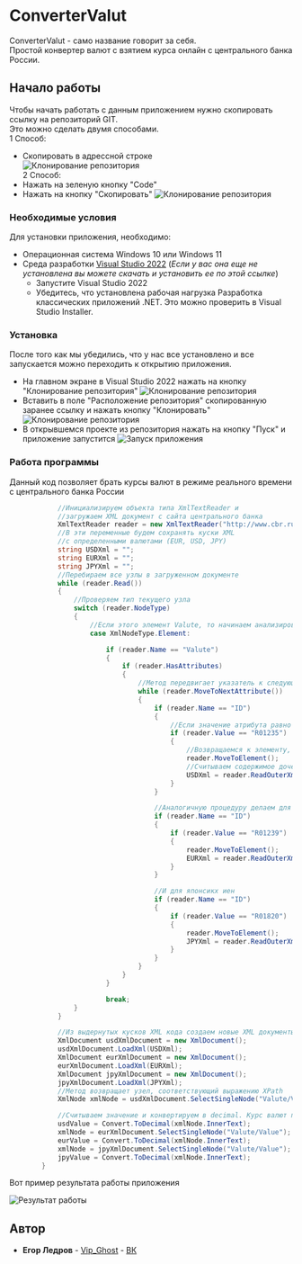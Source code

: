 # ConverterValut

ConverterValut - само название говорит за себя.<br/>Простой конвертер валют с взятием курса онлайн с центрального банка России.

## Начало работы

Чтобы начать работать с данным приложением нужно скопировать ссылку на репозиторий GIT.<br/>
Это можно сделать двумя способами.<br/>
1 Способ:<br/>
* Скопировать в адрессной строке<br/>
![Клонирование репозитория](https://psv4.userapi.com/c235031/u216249055/docs/d34/e88a903c3a59/AdressString.jpg?extra=0ipp3gs8LwB0__WllamdqWQ1FoS3pxUAYwluzQNqb6LoZzsvYaSXR6F7q4qKqwKNuU08ATQrwLcQTQIFi9nb42uz3PGyZ2g23kSO4E_uJPiOO1v3q67pF6UHVG_FUBqtFyv7B1isMVJgYz3VMN1ldfcP)<br/>
2 Способ:<br/>
* Нажать на зеленую кнопку "Code"
* Нажать на кнопку "Скопировать"
![Клонирование репозитория](https://sun9-55.userapi.com/impg/l81t8FPIApiGfN9Ii1OMxCBjCvvqemvEQJOFGw/VN6pR6J0pUw.jpg?size=1045x337&quality=96&sign=d7bf3e231eb1d93ef3a010e65b021d36&type=album)<br/>
### Необходимые условия

Для установки приложения, необходимо:
* Операционная система Windows 10 или Windows 11
* Среда разработки [Visual Studio 2022](https://visualstudio.microsoft.com/ru/vs/) (*Если у вас она еще не установлена вы можете скачать и установить ее по этой ссылке*)
    * Запустите Visual Studio 2022
    * Убедитесь, что установлена рабочая нагрузка Разработка классических приложений .NET. Это можно проверить в Visual Studio Installer.

### Установка

После того как мы убедились, что у нас все установлено и все запускается можно переходить к открытию приложения. 

* На главном экране в Visual Studio 2022 нажать на кнопку "Клонирование репозитория"
![Клонирование репозитория](https://sun9-80.userapi.com/impg/OHm4zKfvat5fDZ9hApRoZsa5KWDeLn1k0IitxA/YyuqmDznxyc.jpg?size=1014x662&quality=96&sign=c259962108b76bc7abf09f39d1ac275c&type=album)<br/>
* Вставить в поле "Расположение репозитория" скопированную заранее ссылку и нажать кнопку "Клонировать"
![Клонирование репозитория](https://sun9-24.userapi.com/impg/3Ad2SeH7WCcRb3Yf5XQGzqU4typDhYDDBBIhng/QJZfCx0iS7M.jpg?size=1009x676&quality=96&sign=ac402578e52467fa137c21c65795e998&type=album)<br/>
* В открывшемся проекте из репозитория нажать на кнопку "Пуск" и приложение запустится
![Запуск приложения](https://sun9-8.userapi.com/impg/ssN5AiVcDSP8O3w7lvQocfS1pZ6uaxCPo_Ir2A/S9W-oWt6DUo.jpg?size=1204x92&quality=96&sign=094c7f0c363624c6c831d0163452dcf9&type=album)<br/>

### Работа программы

Данный код позволяет брать курсы валют в режиме реального времени с центрального банка России

```C#
            //Инициализируем объекта типа XmlTextReader и
            //загружаем XML документ с сайта центрального банка
            XmlTextReader reader = new XmlTextReader("http://www.cbr.ru/scripts/XML_daily.asp");
            //В эти переменные будем сохранять куски XML
            //с определенными валютами (EUR, USD, JPY)
            string USDXml = "";
            string EURXml = "";
            string JPYXml = "";
            //Перебираем все узлы в загруженном документе
            while (reader.Read())
            {
                //Проверяем тип текущего узла
                switch (reader.NodeType)
                {
                    //Если этого элемент Valute, то начинаем анализировать атрибуты
                    case XmlNodeType.Element:

                        if (reader.Name == "Valute")
                        {
                            if (reader.HasAttributes)
                            {
                                //Метод передвигает указатель к следующему атрибуту
                                while (reader.MoveToNextAttribute())
                                {
                                    if (reader.Name == "ID")
                                    {
                                        //Если значение атрибута равно R01235, то перед нами информация о курсе доллара
                                        if (reader.Value == "R01235")
                                        {
                                            //Возвращаемся к элементу, содержащий текущий узел атрибута
                                            reader.MoveToElement();
                                            //Считываем содержимое дочерних узлом
                                            USDXml = reader.ReadOuterXml();
                                        }
                                    }

                                    //Аналогичную процедуру делаем для ЕВРО
                                    if (reader.Name == "ID")
                                    {
                                        if (reader.Value == "R01239")
                                        {
                                            reader.MoveToElement();
                                            EURXml = reader.ReadOuterXml();
                                        }
                                    }

                                    //И для японсикх иен
                                    if (reader.Name == "ID")
                                    {
                                        if (reader.Value == "R01820")
                                        {
                                            reader.MoveToElement();
                                            JPYXml = reader.ReadOuterXml();
                                        }
                                    }
                                }
                            }
                        }

                        break;
                }
            }

            //Из выдернутых кусков XML кода создаем новые XML документы
            XmlDocument usdXmlDocument = new XmlDocument();
            usdXmlDocument.LoadXml(USDXml);
            XmlDocument eurXmlDocument = new XmlDocument();
            eurXmlDocument.LoadXml(EURXml);
            XmlDocument jpyXmlDocument = new XmlDocument();
            jpyXmlDocument.LoadXml(JPYXml);
            //Метод возвращает узел, соответствующий выражению XPath
            XmlNode xmlNode = usdXmlDocument.SelectSingleNode("Valute/Value");

            //Считываем значение и конвертируем в decimal. Курс валют получен
            usdValue = Convert.ToDecimal(xmlNode.InnerText);
            xmlNode = eurXmlDocument.SelectSingleNode("Valute/Value");
            eurValue = Convert.ToDecimal(xmlNode.InnerText);
            xmlNode = jpyXmlDocument.SelectSingleNode("Valute/Value");
            jpyValue = Convert.ToDecimal(xmlNode.InnerText);
        }
```
Вот пример результата работы приложения

![Результат работы](https://sun9-49.userapi.com/impg/PQ98exxUBtTk7bgn8LqPpTclJPqD-ToHY_B3Gg/sZOunJRZZo0.jpg?size=785x409&quality=96&sign=ce549d4a19a3e02aa3261f5c86ff54a8&type=album)<br/>

## Автор

* **Егор Ледров** - [Vip_Ghost](https://github.com/VipGhost-dev) - [ВК](https://vk.com/vip_ghost_game)
